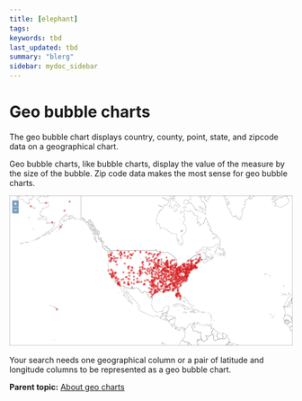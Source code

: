 ```yaml
---
title: [elephant]
tags: 
keywords: tbd
last_updated: tbd
summary: "blerg"
sidebar: mydoc_sidebar
---
```

# Geo bubble charts

The geo bubble chart displays country, county, point, state, and zipcode data on a geographical chart.

Geo bubble charts, like bubble charts, display the value of the measure by the size of the bubble. Zip code data makes the most sense for geo bubble charts.

 ![](../../../images/geo_bubble_chart_example.png "Geo bubble chart example") 

Your search needs one geographical column or a pair of latitude and longitude columns to be represented as a geo bubble chart.

**Parent topic:** [About geo charts](../../../pages/end_user_guide/end_user_search/about_geo_charts.html)

